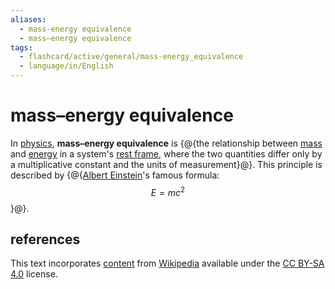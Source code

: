 ```yaml
---
aliases:
  - mass-energy equivalence
  - mass–energy equivalence
tags:
  - flashcard/active/general/mass-energy_equivalence
  - language/in/English
---
```


# mass–energy equivalence

In [physics](physics.md), __mass–energy equivalence__ is {@{the relationship between [mass](mass.md) and [energy](energy.md) in a system's [rest frame](rest%20frame.md), where the two quantities differ only by a multiplicative constant and the units of measurement}@}. This principle is described by {@{[Albert Einstein](Albert%20Einstein.md)'s famous formula: $$E = mc^2$$}@}.

## references

This text incorporates [content](https://en.wikipedia.org/wiki/mass–energy_equivalence) from [Wikipedia](Wikipedia.md) available under the [CC BY-SA 4.0](https://creativecommons.org/licenses/by-sa/4.0/) license.
